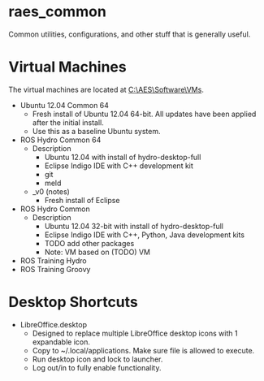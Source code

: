 raes_common
===========

Common utilities, configurations, and other stuff that is generally useful.


# Virtual Machines #
The virtual machines are located at [C:\AES\Software\VMs](R:\AES\Software\VMs "R:\AES\Software\VMs"). 

- Ubuntu 12.04 Common 64
	- Fresh install of Ubuntu 12.04 64-bit. All updates have been applied after the initial install.
	- Use this as a baseline Ubuntu system.
- ROS Hydro Common 64
	- Description
		- Ubuntu 12.04 with install of hydro-desktop-full
		- Eclipse Indigo IDE with C++ development kit
		- git
		- meld
	- _v0 (notes)
		- Fresh install of Eclipse
- ROS Hydro Common
	- Description
		- Ubuntu 12.04 32-bit with install of hydro-desktop-full
		- Eclipse Indigo IDE with C++, Python, Java development kits
		- TODO add other packages
		- Note: VM based on (TODO) VM
- ROS Training Hydro
- ROS Training Groovy

# Desktop Shortcuts #

- LibreOffice.desktop
	- Designed to replace multiple LibreOffice desktop icons with 1 expandable icon.
	- Copy to ~/.local/applications. Make sure file is allowed to execute.
	- Run desktop icon and lock to launcher.
	- Log out/in to fully enable functionality.

